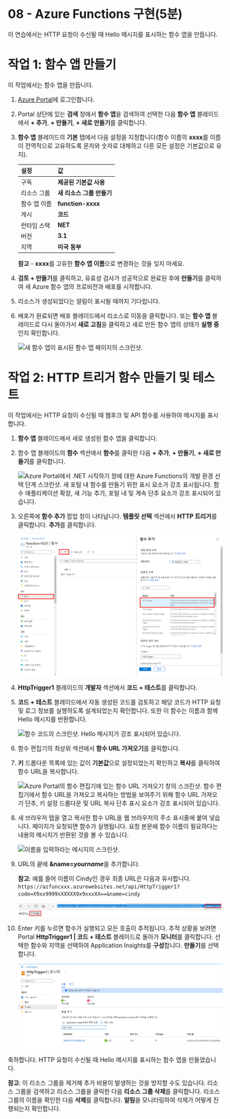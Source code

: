 ﻿---
wts:
    title: '08 - Azure Functions 구현(5분)'
    module: '모듈 03: 핵심 솔루션 및 관리 도구 설명'
---
# 08 - Azure Functions 구현(5분)

이 연습에서는 HTTP 요청이 수신될 때 Hello 메시지를 표시하는 함수 앱을 만듭니다. 

# 작업 1: 함수 앱 만들기 

이 작업에서는 함수 앱을 만듭니다.

1. [Azure Portal](https://portal.azure.com)에 로그인합니다.

2. Portal 상단에 있는 **검색** 창에서 **함수 앱**을 검색하여 선택한 다음 **함수 앱** 블레이드에서 **+ 추가**, **+ 만들기**, **+ 새로 만들기**를 클릭합니다.

3. **함수 앱** 블레이드의 **기본** 탭에서 다음 설정을 지정합니다(함수 이름의 **xxxx**를 이름이 전역적으로 고유하도록 문자와 숫자로 대체하고 다른 모든 설정은 기본값으로 유지). 

    | 설정 | 값 |
    | -- | --|
    | 구독 | **제공된 기본값 사용** |
    | 리소스 그룹 | **새 리소스 그룹 만들기** |
    | 함수 앱 이름 | **function-xxxx** |
    | 게시 | **코드** |
    | 런타임 스택 | **NET** |
    | 버전 | **3.1** |
    | 지역 | **미국 동부** |

    **참고** - **xxxx**를 고유한 **함수 앱 이름**으로 변경하는 것을 잊지 마세요.

4. **검토 + 만들기**를 클릭하고, 유효성 검사가 성공적으로 완료된 후에 **만들기**를 클릭하여 새 Azure 함수 앱의 프로비전과 배포를 시작합니다.

5. 리소스가 생성되었다는 알림이 표시될 때까지 기다립니다.

6. 배포가 완료되면 배포 블레이드에서 리소스로 이동을 클릭합니다. 또는 **함수 앱** 블레이드로 다시 돌아가서 **새로 고침**을 클릭하고 새로 만든 함수 앱의 상태가 **실행 중**인지 확인합니다. 

    ![새 함수 앱이 표시된 함수 앱 페이지의 스크린샷.](../images/0701.png)

# 작업 2: HTTP 트리거 함수 만들기 및 테스트

이 작업에서는 HTTP 요청이 수신될 때 웹후크 및 API 함수를 사용하여 메시지를 표시합니다. 

1. **함수 앱** 블레이드에서 새로 생성된 함수 앱을 클릭합니다. 

2. 함수 앱 블레이드의 **함수** 섹션에서 **함수**를 클릭한 다음 **+ 추가**, **+ 만들기**, **+ 새로 만들기**를 클릭합니다.

    ![Azure Portal에서 .NET 시작하기 창에 대한 Azure Functions의 개발 환경 선택 단계 스크린샷. 새 포털 내 함수를 만들기 위한 표시 요소가 강조 표시됩니다. 함수 애플리케이션 확장, 새 기능 추가, 포털 내 및 계속 단추 요소가 강조 표시되어 있습니다.](../images/0702.png)

3. 오른쪽에 **함수 추가** 팝업 창이 나타납니다. **템플릿 선택** 섹션에서 **HTTP 트리거**를 클릭합니다. **추가**를 클릭합니다. 

    ![Azure Portal에서 .NET 시작하기 창에 대한 Azure Functions의 함수 만들기 단계 스크린샷. Azure Functions에 새 웹후크를 추가하는 데 사용되는 표시 요소를 보여주기 위해 HTTP 트리거 카드가 강조 표시되어 있습니다.](../images/0702a.png)

4. **HttpTrigger1** 블레이드의 **개발자** 섹션에서 **코드 + 테스트**를 클릭합니다. 

5. **코드 + 테스트** 블레이드에서 자동 생성된 코드를 검토하고 해당 코드가 HTTP 요청 및 로그 정보를 실행하도록 설계되었는지 확인합니다. 또한 이 함수는 이름과 함께 Hello 메시지를 반환합니다. 

    ![함수 코드의 스크린샷. Hello 메시지가 강조 표시되어 있습니다.](../images/0704.png)

6. 함수 편집기의 최상위 섹션에서 **함수 URL 가져오기**를 클릭합니다. 

7. **키** 드롭다운 목록에 있는 값이 **기본값**으로 설정되었는지 확인하고 **복사**를 클릭하여 함수 URL을 복사합니다. 

    ![Azure Portal의 함수 편집기에 있는 함수 URL 가져오기 창의 스크린샷. 함수 편집기에서 함수 URL을 가져오고 복사하는 방법을 보여주기 위해 함수 URL 가져오기 단추, 키 설정 드롭다운 및 URL 복사 단추 표시 요소가 강조 표시되어 있습니다.](../images/0705.png)

8. 새 브라우저 탭을 열고 복사한 함수 URL을 웹 브라우저의 주소 표시줄에 붙여 넣습니다. 페이지가 요청되면 함수가 실행됩니다. 요청 본문에 함수 이름이 필요하다는 내용의 메시지가 반환된 것을 볼 수 있습니다.

    ![이름을 입력하라는 메시지의 스크린샷.](../images/0706.png)

9. URL의 끝에 **&name=*yourname***을 추가합니다.

    **참고**: 예를 들어 이름이 Cindy인 경우 최종 URL은 다음과 유사합니다. `https://azfuncxxx.azurewebsites.net/api/HttpTrigger1?code=X9xx9999xXXXXX9x9xxxXX==&name=cindy`

    ![웹 브라우저의 주소 표시줄에 강조 표시되어 있는 함수 URL과 추가된 예제 사용자 이름의 스크린샷. 기본 브라우저 창의 함수 출력을 보여주기 위해 Hello 메시지와 사용자 이름도 강조 표시되어 있습니다.](../images/0707.png)

10. Enter 키를 누르면 함수가 실행되고 모든 호출이 추적됩니다. 추적 상황을 보려면 Portal **HttpTrigger1 \| 코드 + 테스트** 블레이드로 돌아가 **모니터**를 클릭합니다. 선택한 함수와 지역을 선택하여 Application Insights를 **구성**합니다. **만들기**를 선택합니다.

    ![Azure Portal의 함수 편집기에서 함수를 실행하여 생성된 추적 정보 로그의 스크린샷.](../images/0709.png) 

축하합니다. HTTP 요청이 수신될 때 Hello 메시지를 표시하는 함수 앱을 만들었습니다. 

**참고**: 이 리소스 그룹을 제거해 추가 비용이 발생하는 것을 방지할 수도 있습니다. 리소스 그룹을 검색하고 리소스 그룹을 클릭한 다음 **리소스 그룹 삭제**를 클릭합니다. 리소스 그룹의 이름을 확인한 다음 **삭제**를 클릭합니다. **알림**을 모니터링하여 삭제가 어떻게 진행되는지 확인합니다.
